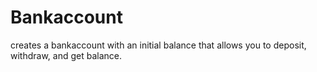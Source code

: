# Bankaccount
creates a bankaccount with an initial balance that allows you to deposit, withdraw, and get balance.
